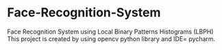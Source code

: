 # Face-Recognition-System
Face Recognition System using Local Binary Patterns Histograms (LBPH)
This project is created by using opencv python library and IDE= pycharm.
